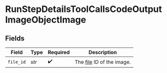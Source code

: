 # RunStepDetailsToolCallsCodeOutputImageObjectImage


## Fields

| Field                                                  | Type                                                   | Required                                               | Description                                            |
| ------------------------------------------------------ | ------------------------------------------------------ | ------------------------------------------------------ | ------------------------------------------------------ |
| `file_id`                                              | *str*                                                  | :heavy_check_mark:                                     | The [file](/docs/api-reference/files) ID of the image. |